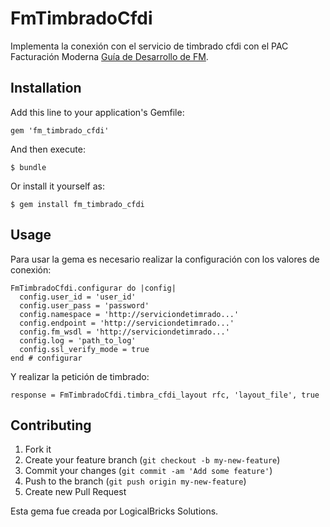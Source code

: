 # FmTimbradoCfdi

Implementa la conexión con el servicio de timbrado cfdi con el PAC Facturación Moderna [Guía de Desarrollo de FM](http://developers.facturacionmoderna.com).

## Installation

Add this line to your application's Gemfile:

    gem 'fm_timbrado_cfdi'

And then execute:

    $ bundle

Or install it yourself as:

    $ gem install fm_timbrado_cfdi

## Usage

Para usar la gema es necesario realizar la configuración con los valores de conexión:
```
FmTimbradoCfdi.configurar do |config|
  config.user_id = 'user_id' 
  config.user_pass = 'password' 
  config.namespace = 'http://serviciondetimrado...' 
  config.endpoint = 'http://serviciondetimrado...'
  config.fm_wsdl = 'http://serviciondetimrado...'
  config.log = 'path_to_log'
  config.ssl_verify_mode = true 
end # configurar
```

Y realizar la petición de timbrado:

```
response = FmTimbradoCfdi.timbra_cfdi_layout rfc, 'layout_file', true
```


## Contributing

1. Fork it
2. Create your feature branch (`git checkout -b my-new-feature`)
3. Commit your changes (`git commit -am 'Add some feature'`)
4. Push to the branch (`git push origin my-new-feature`)
5. Create new Pull Request

Esta gema fue creada por LogicalBricks Solutions.
